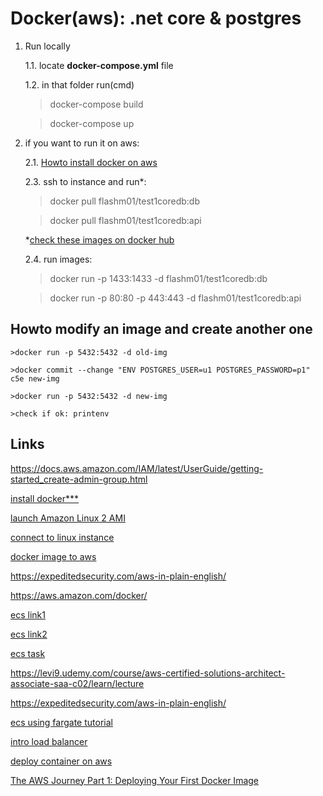 # Docker(aws): .net core & postgres

1. Run locally

    1.1. locate **docker-compose.yml** file

    1.2. in that folder run(cmd)
    > docker-compose build

    > docker-compose up

2. if you want to run it on aws:

    2.1. [Howto install docker on aws](https://github.com/bogdan8z/dockercoredb/tree/master/docs/install-aws)

    2.3. ssh to instance and run*:
    > docker pull flashm01/test1coredb:db

    > docker pull flashm01/test1coredb:api

    *[check these images on docker hub](https://hub.docker.com/r/flashm01/test1coredb)

    2.4. run images:
    >docker run -p 1433:1433 -d flashm01/test1coredb:db

    >docker run -p 80:80 -p 443:443 -d flashm01/test1coredb:api

## Howto modify an image and create another one

    >docker run -p 5432:5432 -d old-img

    >docker commit --change "ENV POSTGRES_USER=u1 POSTGRES_PASSWORD=p1" c5e new-img

    >docker run -p 5432:5432 -d new-img

    >check if ok: printenv


## Links

<https://docs.aws.amazon.com/IAM/latest/UserGuide/getting-started_create-admin-group.html>

[install docker***](https://docs.aws.amazon.com/AmazonECS/latest/developerguide/docker-basics.html)

[launch Amazon Linux 2 AMI](https://docs.aws.amazon.com/AWSEC2/latest/UserGuide/launching-instance.html)

[connect to linux instance](https://docs.aws.amazon.com/AWSEC2/latest/UserGuide/AccessingInstances.html)

[docker image to aws](https://reflectoring.io/aws-deploy-docker-image-via-web-console)

<https://expeditedsecurity.com/aws-in-plain-english/>

<https://aws.amazon.com/docker/>

[ecs link1](https://docs.aws.amazon.com/AmazonECS/latest/developerguide/Welcome.html)

[ecs link2](https://eu-central-1.console.aws.amazon.com/ecs/home?region=eu-central-1#/getStarted)

[ecs task](https://docs.aws.amazon.com/AmazonECS/latest/developerguide/task_definitions.html)

<https://levi9.udemy.com/course/aws-certified-solutions-architect-associate-saa-c02/learn/lecture>

<https://expeditedsecurity.com/aws-in-plain-english/>

[ecs using fargate tutorial](https://docs.aws.amazon.com/AmazonECS/latest/developerguide/getting-started-fargate.html)

[intro load balancer](https://docs.aws.amazon.com/elasticloadbalancing/latest/application/introduction.html)

[deploy container on aws](https://aws.amazon.com/getting-started/hands-on/deploy-docker-containers)

[The AWS Journey Part 1: Deploying Your First Docker Image](https://reflectoring.io/aws-deploy-docker-image-via-web-console)